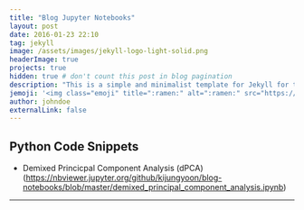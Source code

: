 ```yaml
---
title: "Blog Jupyter Notebooks"
layout: post
date: 2016-01-23 22:10
tag: jekyll
image: /assets/images/jekyll-logo-light-solid.png
headerImage: true
projects: true
hidden: true # don't count this post in blog pagination
description: "This is a simple and minimalist template for Jekyll for those who likes to eat noodles."
jemoji: '<img class="emoji" title=":ramen:" alt=":ramen:" src="https://assets.github.com/images/icons/emoji/unicode/1f35c.png" height="20" width="20" align="absmiddle">'
author: johndoe
externalLink: false
---
```


Python Code Snippets
---

- Demixed Princicpal Component Analysis (dPCA)(https://nbviewer.jupyter.org/github/kijungyoon/blog-notebooks/blob/master/demixed_principal_component_analysis.ipynb)

---


